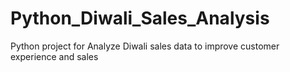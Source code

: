 # Python_Diwali_Sales_Analysis
Python project for  Analyze Diwali sales data to improve customer experience and sales


